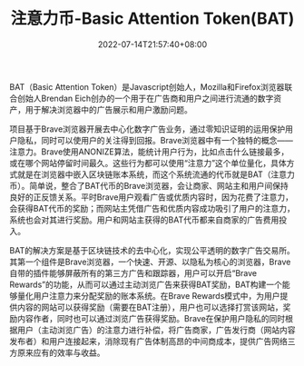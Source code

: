 ﻿---
weight: 
title: "注意力币-Basic Attention Token(BAT)"
description: "分析BAT（Basic Attention Token）是Javascript创始人，Mozilla和Firefox浏览器联合创始人Brendan Eich创办的一个用于在广告商和用户之间进行流通的数字资产，用于解决浏览器中的..."
date: 2022-07-14T21:57:40+08:00
lastmod: 2022-07-14T16:45:40+08:00
draft: false
authors: ["seven"]
featuredImage: "zhuyilibi-basic-attention-tokenbat.webp"
link: "https://basicattentiontoken.org/"
tags: ["数字代币","注意力币-Basic Attention Token(BAT)"]
categories: ["navigation"]
navigation: ["数字代币"]
lightgallery: true
toc: true
pinned: false
recommend: false
recommend1: false
---
BAT（Basic Attention Token）是Javascript创始人，Mozilla和Firefox浏览器联合创始人Brendan Eich创办的一个用于在广告商和用户之间进行流通的数字资产，用于解决浏览器中的广告展示和用户激励问题。

项目基于Brave浏览器开展去中心化数字广告业务，通过零知识证明的运用保护用户隐私，同时可以使用户的关注得到回报。Brave浏览器中有一个独特的概念——注意力。Brave使用ANONIZE算法，能统计用户行为，比如点击什么链接最多，或在哪个网站停留时间最久。这些行为都可以使用“注意力”这个单位量化，具体方式就是在浏览器中嵌入区块链账本系统，而这个系统流通的代币就是BAT（注意力币）。简单说，整合了BAT代币的Brave浏览器，会让商家、网站主和用户间保持良好的正反馈关系。平时Brave用户观看广告或优质内容时，因为花费了注意力，会获得BAT代币的奖励；而网站主凭借广告和优质内容成功吸引了用户的注意力，系统也会对其进行奖励。用户和网站主获得的BAT代币都来自商家的广告费用投入。

BAT的解决方案是基于区块链技术的去中心化，实现公平透明的数字广告交易所。其第一个组件是Brave浏览器，一个快速、开源、以隐私为核心的浏览器，Brave自带的插件能够屏蔽所有的第三方广告和跟踪器，用户可以开启“Brave Rewards”的功能，从而可以通过主动浏览广告来获得BAT奖励，BAT构建一个能够量化用户注意力来分配奖励的账本系统。在Brave Rewards模式中，为用户提供内容的网站可以获得奖励（需要在BAT注册），用户也可以选择打赏该网站，奖励内容作者，同时也可以通过浏览广告获得奖励。Brave在保护用户隐私的同时根据用户（主动浏览广告）的注意力进行补偿，将广告商家，广告发行商（网站内容发布者）和用户连接起来，消除现有广告体制高昂的中间商成本，提供广告网络三方原来应有的效率与收益。